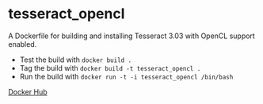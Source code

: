 tesseract_opencl
================

A Dockerfile for building and installing Tesseract 3.03 with OpenCL support enabled.

* Test the build with `docker build .`
* Tag the build with `docker build -t tesseract_opencl .`
* Run the build with `docker run -t -i tesseract_opencl /bin/bash`

[Docker Hub](https://registry.hub.docker.com/u/ryanfb/tesseract-opencl/)
